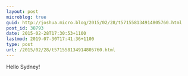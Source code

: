 ```yaml
---
layout: post
microblog: true
guid: http://joshua.micro.blog/2015/02/28/t571558134914805760.html
post_id: 38793
date: 2015-02-28T17:30:53+1100
lastmod: 2019-07-30T17:41:36+1100
type: post
url: /2015/02/28/t571558134914805760.html
---
```

Hello Sydney!
